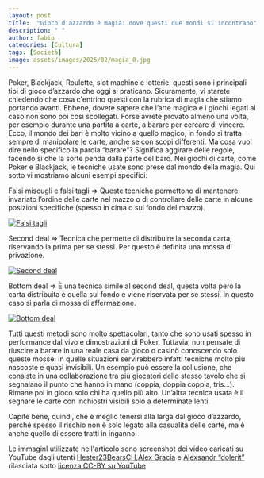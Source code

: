 ```yaml
---
layout: post
title:  "Gioco d'azzardo e magia: dove questi due mondi si incontrano"
description: " "
author: fabio
categories: [Cultura]
tags: [Società]
image: assets/images/2025/02/magia_0.jpg
---
```

Poker, Blackjack, Roulette, slot machine e lotterie: questi sono i principali tipi di gioco d’azzardo che oggi si praticano. Sicuramente, vi starete chiedendo che cosa c'entrino questi con la rubrica di magia che stiamo portando avanti. Ebbene, dovete sapere che l’arte magica e i giochi legati al caso non sono poi così scollegati. Forse avrete provato almeno una volta, per esempio durante una partita a carte, a barare per cercare di vincere. Ecco, il mondo dei bari è molto vicino a quello magico, in fondo si tratta sempre di manipolare le carte, anche se con scopi differenti. Ma cosa vuol dire nello specifico la parola “barare”? Significa aggirare delle regole, facendo sì che la sorte penda dalla parte del baro. Nei giochi di carte, come Poker e Blackjack, le tecniche usate sono prese dal mondo della magia. Qui sotto vi mostriamo alcuni esempi specifici:

Falsi miscugli e falsi tagli ⇒ Queste tecniche permettono di mantenere invariato l’ordine delle carte nel mazzo o di controllare delle carte in alcune posizioni specifiche (spesso in cima o sul fondo del mazzo).

<a href="https://youtu.be/XIuv0eHkKFU"  target="_blank">
    <div class="entry-featured-image">
        <img class="featured-image {% if page.imageshadow %} image-shadow {% endif %}" src="{{ site.baseurl }}/assets/images/2025/02/magia_1.jpg" alt="Falsi tagli">
    </div>
</a>

Second deal ⇒ Tecnica che permette di distribuire la seconda carta, riservando la prima per se stessi. Per questo è definita una mossa di privazione.

<a href="https://youtu.be/MuDqF8yuXVY"  target="_blank">
    <div class="entry-featured-image">
        <img class="featured-image {% if page.imageshadow %} image-shadow {% endif %}" src="{{ site.baseurl }}/assets/images/2025/02/magia_2.jpg" alt="Second deal">
    </div>
</a>

Bottom deal ⇒ È una tecnica simile al second deal, questa volta però la carta distribuita è quella sul fondo e viene riservata per se stessi. In questo caso si parla di mossa di affermazione.

<a href="https://youtu.be/uk_wigOuK20"  target="_blank">
    <div class="entry-featured-image">
        <img class="featured-image {% if page.imageshadow %} image-shadow {% endif %}" src="{{ site.baseurl }}/assets/images/2025/02/magia_3.jpg" alt="Bottom deal">
    </div>
</a>

Tutti questi metodi sono molto spettacolari, tanto che sono usati spesso in performance dal vivo e dimostrazioni di Poker. Tuttavia, non pensate di riuscire a barare in una reale casa da gioco o casinò conoscendo solo queste mosse: in quelle situazioni servirebbero infatti tecniche molto più nascoste e quasi invisibili. Un esempio può essere la collusione, che consiste in una collaborazione tra più giocatori dello stesso tavolo che si segnalano il punto che hanno in mano (coppia, doppia coppia, tris…). Rimane poi in gioco solo chi ha quello più alto. Un’altra tecnica usata è il segnare le carte con inchiostri visibili solo a determinate lenti.

Capite bene, quindi, che è meglio tenersi alla larga dal gioco d’azzardo, perché spesso il rischio non è solo legato alla casualità delle carte, ma è anche quello di essere tratti in inganno.




Le immaginI utilizzate nell'articolo sono screenshot dei video caricati su YouTube dagli utenti [Hester23BearsCH](https://www.youtube.com/watch?v=yJ05OCz-OoY),[Alex Gracia](https://www.youtube.com/watch?v=ysfh3_iHvBE) e [Alexsandr “dolerit”](https://www.youtube.com/watch?v=FufR0UW9NU4) rilasciata sotto [licenza CC-BY su YouTube](https://support.google.com/youtube/answer/2797468)
